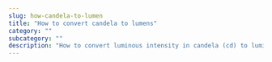 ```yaml
---
slug: how-candela-to-lumen
title: "How to convert candela to lumens"
category: ""
subcategory: ""
description: "How to convert luminous intensity in candela (cd) to luminous flux in  lumens (lm)."
---
```


